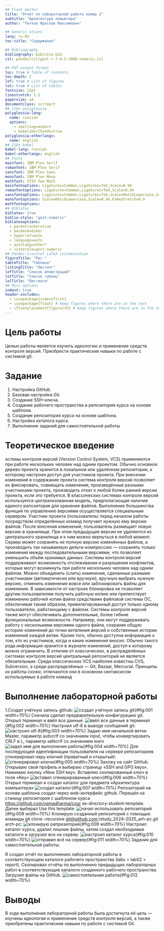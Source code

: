 ```yaml
---
## Front matter
title: "Отчёт по лабораторной работе номер 2"
subtitle: "Архитектура комьютера"
author: "Титков Ярослав Максимович"

## Generic otions
lang: ru-RU
toc-title: "Содержание"

## Bibliography
bibliography: bib/cite.bib
csl: pandoc/csl/gost-r-7-0-5-2008-numeric.csl

## Pdf output format
toc: true # Table of contents
toc-depth: 2
lof: true # List of figures
lot: true # List of tables
fontsize: 12pt
linestretch: 1.5
papersize: a4
documentclass: scrreprt
## I18n polyglossia
polyglossia-lang:
  name: russian
  options:
	- spelling=modern
	- babelshorthands=true
polyglossia-otherlangs:
  name: english
## I18n babel
babel-lang: russian
babel-otherlangs: english
## Fonts
mainfont: IBM Plex Serif
romanfont: IBM Plex Serif
sansfont: IBM Plex Sans
monofont: IBM Plex Mono
mathfont: STIX Two Math
mainfontoptions: Ligatures=Common,Ligatures=TeX,Scale=0.94
romanfontoptions: Ligatures=Common,Ligatures=TeX,Scale=0.94
sansfontoptions: Ligatures=Common,Ligatures=TeX,Scale=MatchLowercase,Scale=0.94
monofontoptions: Scale=MatchLowercase,Scale=0.94,FakeStretch=0.9
mathfontoptions:
## Biblatex
biblatex: true
biblio-style: "gost-numeric"
biblatexoptions:
  - parentracker=true
  - backend=biber
  - hyperref=auto
  - language=auto
  - autolang=other*
  - citestyle=gost-numeric
## Pandoc-crossref LaTeX customization
figureTitle: "Рис."
tableTitle: "Таблица"
listingTitle: "Листинг"
lofTitle: "Список иллюстраций"
lotTitle: "Список таблиц"
lolTitle: "Листинги"
## Misc options
indent: true
header-includes:
  - \usepackage{indentfirst}
  - \usepackage{float} # keep figures where there are in the text
  - \floatplacement{figure}{H} # keep figures where there are in the text
---
```


# Цель работы
Целью работы является изучить идеологию и применение средств контроля версий.
Приобрести практические навыки по работе с системой git.

# Задание
1. Настройка GitHub.
2. Базовая настройка Git.
3. Создание SSH-ключа.
4. Создание рабочего пространства и репозитория курса на основе шаблона.
5. Создание репозитория курса на основе шаблона.
6. Настройка каталога курса.
7. Выполнение заданий для самостоятельной работы


# Теоретическое введение
истемы контроля версий (Version Control System, VCS) применяются при работе
нескольких человек над одним проектом. Обычно основное дерево проекта хранится в
локальном или удалённом репозитории, к которому настроен доступ для участников
проекта. При внесении изменений в содержание проекта система контроля версий
позволяет их фиксировать, совмещать изменения, произведённые разными
участниками проекта, производить откат к любой более ранней версии проекта, если
это требуется. В классических системах контроля версий используется
централизованная модель, предполагающая наличие единого репозитория для хранения
файлов. Выполнение большинства функций по управлению версиями осуществляется
специальным сервером. Участник проекта (пользователь) перед началом работы
посредством определённых команд получает нужную ему версию файлов. После
внесения изменений, пользователь размещает новую версию в хранилище. При этом
предыдущие версии не удаляются из центрального хранилища и к ним можно
вернуться в любой момент. Сервер может сохранять не полную версию изменённых
файлов, а производить так называемую дельта-компрессию — сохранять только
изменения между последовательными версиями, что позволяет уменьшить объём
хранимых данных. Системы контроля версий поддерживают возможность
отслеживания и разрешения конфликтов, которые могут возникнуть при работе
нескольких человек над одним файлом. Можно объединить (слить) изменения,
сделанные разными участниками (автоматически или вручную), вручную выбрать
нужную версию, отменить изменения вовсе или заблокировать файлы для изменения. В
зависимости от настроек блокировка не позволяет другим пользователям получить
рабочую копию или препятствует изменению рабочей копии файла средствами
файловой системы ОС, обеспечивая таким образом, привилегированный доступ только
одному пользователю, работающему с файлом. Системы контроля версий также могут
обеспечивать дополнительные, более гибкие функциональные возможности. Например,
они могут поддерживать работу с несколькими версиями одного файла, сохраняя
общую историю изменений до точки ветвления версий и собственные истории
изменений каждой ветви. Кроме того, обычно доступна информация о том, кто из
участников, когда и какие изменения вносил. Обычно такого рода информация
хранится в журнале изменений, доступ к которому можно ограничить. В отличие от
классических, в распределённых системах контроля версий центральный репозиторий
не является обязательным. Среди классических VCS наиболее известны CVS,
Subversion, а среди распределённых — Git, Bazaar, Mercurial. Принципы их работы
схожи, отличаются они в основном синтаксисом используемых в работе команд 

# Выполнение лабораторной работы
1.Создал учётную запись github:
![создал учётную запись git](image/1.png){#fig:001 width=70%}
Сначала сделал предварительную конфигурацию git. Открыл терминал и ввёл все
данные:
![ввёл все данные в терминал](image/2.png){#fig:002  width=70%}
 Настроил utf-8 в выводе сообщений git:
 ![настроил utf-8](image/3.png){#fig:003 width=70%}
 Задаю имя начальной ветки Master, параметр autocrlf со значением input, чтобы
конвертировать CRLF в L, параметр safecrlf со значением warn
![задал имя для выполнения работы](image/4.png){#fig:004  width=70%}
Для последующей идентификации пользователя на сервере репозиториев
сгенерировал пару ключей (приватный и открытый):
![сгенерировал ключи](image/5.png){#fig:005  width=70%}
Захожу на сайт GitHub. Открываю свой профиль и выбираю страницу «SSH and GPG
keys». Нажимаю кнопку «New SSH key». Вставляю скопированный ключ в поле «Key»
![вставил сгенерированный ключ](image/6.png){#fig:006  width=70%}
Открыл терминал и создал каталог для предмета «Архитектура компьютера»
![создал каталог](image/7.png){#fig:007  width=70%}
Репозиторий на основе шаблона создал через web-интерфейс github. Перешёл на
станицу репозитория с шаблоном курса https://github.com/yamadharma/cour se-directory-student-template. Далее выберал Use this template:
![начал использовать репозиторий](image/8.png){#fig:008  width=70%}
Клонирую созданный репозиторий с помощью команды git clone –recursive
git@github.com:/study_2024–2025_arh-pc.git arch-pc:
![клонирую репрезиторий](inage/9.png){#fig:009  width=70%}
Настроил каталог курса, удалил лишние файлы, затем создал необходимые каталоги
и загрузил все на сервер:
![настроил каталог курса](inage/10.png){#fig:010 width=70%}
![отправил всё на сервер](image/10,2.png){#fig:011 width=70%}
Задания для самостоятельной работы:

Я создал отчёт по выполнению лабораторной работы в соответствующем каталоге
рабочего пространства (labs > lab02 > report).
Скопировал отчёты по выполнению предыдущих лабораторных работ в
соответствующие каталоги созданного рабочего пространства.
Загрузил файлы на GitHub.
![самостоятельная работа](image/сам.работа.png){#fig:012 width=70%}


# Выводы
В ходе выполнения лабораторной работы была достигнута её цель — изучены
идеология и применение средств контроля версий, а также приобретены практические
навыки по работе с системой Git.



